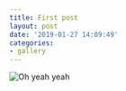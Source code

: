```yaml
---
title: First post
layout: post
date: '2019-01-27 14:09:49'
categories:
- gallery
---
```


![Oh yeah yeah](http://www.lifetabporterville.org/dbimages/image.php%3FFILENAME=calendaritem_04611.jpg)